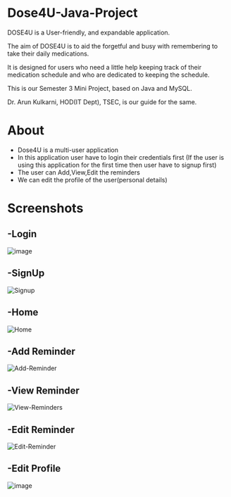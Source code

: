 # Dose4U-Java-Project

DOSE4U is a User-friendly, and expandable application.

The aim of DOSE4U is to aid the forgetful and busy with remembering to take their daily medications. 

It is designed for users who need a little help keeping track of their medication schedule and who are dedicated to keeping the schedule. 

This is our Semester 3 Mini Project, based on Java and MySQL. 

Dr. Arun Kulkarni, HOD(IT Dept), TSEC, is our guide for the same. 
# About
- Dose4U is a multi-user application
- In this application user have to login their credentials first (If the user is using this application for the first time then user have to signup first)
- The user can Add,View,Edit the reminders
- We can edit the profile of the user(personal details)

# Screenshots
## -Login
![image](https://user-images.githubusercontent.com/95179120/158032062-ff20b66e-f5c6-40d0-88a1-5fba7d95f58c.jpeg)
## -SignUp
![Signup](https://user-images.githubusercontent.com/95179120/158032107-d1e19294-ff33-4fde-a200-2bd997a3d62b.jpeg)
## -Home
![Home](https://user-images.githubusercontent.com/95179120/158032117-2d3ff8c7-81b2-4839-9eb1-b5df796043d2.jpeg)
## -Add Reminder
![Add-Reminder](https://user-images.githubusercontent.com/95179120/158032142-1b1e1fd3-a467-49b3-bbe4-356d69dba732.jpeg)
## -View Reminder
![View-Reminders](https://user-images.githubusercontent.com/95179120/158032171-0c511979-0704-46da-b989-2397b88b5bba.jpeg)
## -Edit Reminder
![Edit-Reminder](https://user-images.githubusercontent.com/95179120/158032183-469ad464-97ae-4a82-be3d-3dbed94fb4c3.jpeg)
## -Edit Profile
![image](https://github.com/krishnakhadke11/Dose4U-Java-Project/assets/95179120/b0fe1be3-46f4-4868-a5ee-3e6cd6d4ba93)




